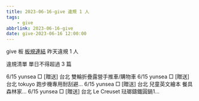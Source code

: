 ```yaml
---
title: 2023-06-16-give 違規 1 人
tags:
    - give
abbrlink: 2023-06-16-give
date: give-2023-06-16 12:00:00
---
```

give 板 [板規連結](https://www.ptt.cc/bbs/give/M.1612495900.A.C32.html)
昨天違規 1 人
<!-- more -->

違規清單
單日不得超過 3 篇

6/15 yunsea □ [贈送] 台北 雙輪折疊露營手推車/購物車
6/15 yunsea □ [贈送] 台北 tokuyo 跑步機專用耐刮避…
6/15 yunsea □ [贈送] 台北 兒童英文繪本 餐具 森林家…
6/15 yunsea □ [贈送] 台北 Le Creuset 琺瑯鑄鐵圓鍋1…